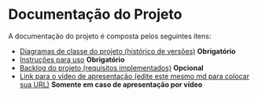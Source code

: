 # Documentação do Projeto

A documentação do projeto é composta pelos seguintes itens:

- [Diagramas de classe do projeto (histórico de versões)](/docs/diagramas/) **Obrigatório**
- [Instruções para uso](/docs/instrucoes.md) **Obrigatório**
- [Backlog do projeto (requisitos implementados)](/docs/backlog.md) **Opcional**
- [Link para o vídeo de apresentação (edite este mesmo md para colocar sua URL)](http://insira.aqui.sua.URL) **Somente em caso de apresentação por vídeo**
